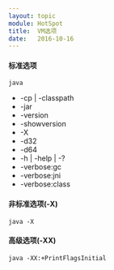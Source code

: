 ```yaml
---
layout: topic
module: HotSpot
title:  VM选项
date:   2016-10-16
---
```


#### 标准选项

`java`

* -cp | -classpath
* -jar
* -version
* -showversion
* -X
* -d32
* -d64
* -h | -help | -?
* -verbose:gc
* -verbose:jni
* -verbose:class

#### 非标准选项(-X)

`java -X`

#### 高级选项(-XX)

`java -XX:+PrintFlagsInitial`

